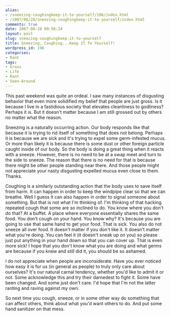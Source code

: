 ```yaml
---
alias:
- /sneezing-coughingkeep-it-to-yourself/196/index.html
- /2007/08/28/sneezing-coughingkeep-it-to-yourself/index.html
comments: true
date: 2007-08-28 09:58:24
layout: post
slug: sneezing-coughingkeep-it-to-yourself
title: Sneezing, Coughing...Keep It To Yourself!
wordpress_id: 196
categories:
- Rant
tags:
- Gross
- Life
- Rant
- Seen-Around
---
```


This past weekend was quite an ordeal.  I saw many instances of disgusting behavior that even more solidified my belief that people are just gross.  Is it because I live in a fastidious society that elevates cleanliness to godliness?  Perhaps it is.  But it doesn't matter because I am still grossed out by others no matter what the reason.

Sneezing is a naturally occurring action.  Our body responds like that because it is trying to rid itself of something that does not belong.  Perhaps it is because we are sick and it's trying to expel some germ-infested mucus.  Or more than likely it is because there is some dust or other foreign particle caught inside of our body.  So the body is doing a great thing when it reacts with a sneeze.  However, there is no need to be at a swap meet and turn to the side to sneeze.  The reason that there is no need for that is because there might be other people standing near there.  And those people might not appreciate your nasty disgusting expelled mucus even close to them.  Thanks.

Coughing is a similarly outstanding action that the body uses to save itself from harm.  It can happen in order to keep the windpipe clear so that we can breathe.  Well I guess it can also happen in order to signal someone about something.  But that is not what I'm thinking of.  I'm thinking of that hacking repeated cough that some are so inclined to do.  You know where you don't do that?  At a buffet.  A place where everyone essentially shares the same food.  You don't cough on your hand.  You know why?  It's because you are going to use that same hand to get your food.  That is sick.  You also do not sneeze all over food.  It doesn't matter if you don't like it.  It doesn't matter what you're doing.  You can feel it (it doesn't sneak up on you) so please just put anything in your hand down so that you can cover up.  That is even more sick!  I hope that you don't know what you are doing and what germs are because if you knew and still did it, you should be so ashamed.

I do not appreciate when people are inconsiderate.  Have you ever noticed how easy it is for us (in general as people) to truly only care about ourselves?  It's our natural carnal tendency, whether you'd like to admit it or not.  Some acknowledge this and try their darnedest to fight it.  Some have been changed.  And some just don't care.  I'd hope that I'm not the latter ranting and raving against my own.  

So next time you cough, sneeze, or in some other way do something that can affect others, think about what you'd want others to do.  And put some hand sanitizer on that mess.
